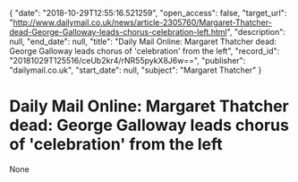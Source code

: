 {
  "date": "2018-10-29T12:55:16.521259", 
  "open_access": false, 
  "target_url": "http://www.dailymail.co.uk/news/article-2305760/Margaret-Thatcher-dead-George-Galloway-leads-chorus-celebration-left.html", 
  "description": null, 
  "end_date": null, 
  "title": "Daily Mail Online: Margaret Thatcher dead: George Galloway leads chorus of 'celebration' from the left", 
  "record_id": "20181029T125516/ceUb2kr4/rNR55pykX8J6w==", 
  "publisher": "dailymail.co.uk", 
  "start_date": null, 
  "subject": "Margaret Thatcher"
}

# Daily Mail Online: Margaret Thatcher dead: George Galloway leads chorus of 'celebration' from the left

None